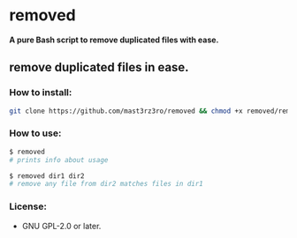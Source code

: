 # removed

**A pure Bash script to remove duplicated files with ease.**

## remove duplicated files in ease.

### How to install:

```Bash
git clone https://github.com/mast3rz3ro/removed && chmod +x removed/removed.sh && cp removed/removed.sh "$PREFIX/bin/removed"
```

### How to use:

```Bash
$ removed
# prints info about usage

$ removed dir1 dir2
# remove any file from dir2 matches files in dir1
```

### License:

* GNU GPL-2.0 or later.

